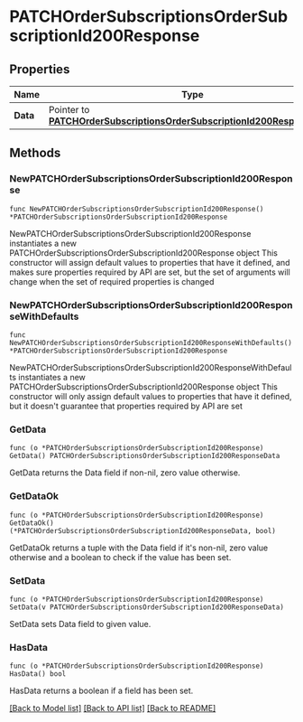 # PATCHOrderSubscriptionsOrderSubscriptionId200Response

## Properties

Name | Type | Description | Notes
------------ | ------------- | ------------- | -------------
**Data** | Pointer to [**PATCHOrderSubscriptionsOrderSubscriptionId200ResponseData**](PATCHOrderSubscriptionsOrderSubscriptionId200ResponseData.md) |  | [optional] 

## Methods

### NewPATCHOrderSubscriptionsOrderSubscriptionId200Response

`func NewPATCHOrderSubscriptionsOrderSubscriptionId200Response() *PATCHOrderSubscriptionsOrderSubscriptionId200Response`

NewPATCHOrderSubscriptionsOrderSubscriptionId200Response instantiates a new PATCHOrderSubscriptionsOrderSubscriptionId200Response object
This constructor will assign default values to properties that have it defined,
and makes sure properties required by API are set, but the set of arguments
will change when the set of required properties is changed

### NewPATCHOrderSubscriptionsOrderSubscriptionId200ResponseWithDefaults

`func NewPATCHOrderSubscriptionsOrderSubscriptionId200ResponseWithDefaults() *PATCHOrderSubscriptionsOrderSubscriptionId200Response`

NewPATCHOrderSubscriptionsOrderSubscriptionId200ResponseWithDefaults instantiates a new PATCHOrderSubscriptionsOrderSubscriptionId200Response object
This constructor will only assign default values to properties that have it defined,
but it doesn't guarantee that properties required by API are set

### GetData

`func (o *PATCHOrderSubscriptionsOrderSubscriptionId200Response) GetData() PATCHOrderSubscriptionsOrderSubscriptionId200ResponseData`

GetData returns the Data field if non-nil, zero value otherwise.

### GetDataOk

`func (o *PATCHOrderSubscriptionsOrderSubscriptionId200Response) GetDataOk() (*PATCHOrderSubscriptionsOrderSubscriptionId200ResponseData, bool)`

GetDataOk returns a tuple with the Data field if it's non-nil, zero value otherwise
and a boolean to check if the value has been set.

### SetData

`func (o *PATCHOrderSubscriptionsOrderSubscriptionId200Response) SetData(v PATCHOrderSubscriptionsOrderSubscriptionId200ResponseData)`

SetData sets Data field to given value.

### HasData

`func (o *PATCHOrderSubscriptionsOrderSubscriptionId200Response) HasData() bool`

HasData returns a boolean if a field has been set.


[[Back to Model list]](../README.md#documentation-for-models) [[Back to API list]](../README.md#documentation-for-api-endpoints) [[Back to README]](../README.md)


